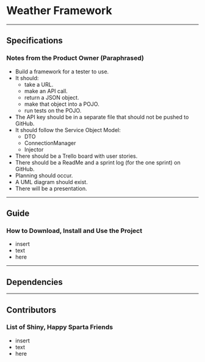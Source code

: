 # Weather Framework

----

## Specifications
### Notes from the Product Owner (Paraphrased)
- Build a framework for a tester to use.
- It should:
    - take a URL.
    - make an API call.
    - return a JSON object.
    - make that object into a POJO.
    - run tests on the POJO.
- The API key should be in a separate file that should not be pushed to GitHub.
- It should follow the Service Object Model:
    - DTO
    - ConnectionManager
    - Injector
- There should be a Trello board with user stories.
- There should be a ReadMe and a sprint log (for the one sprint) on GitHub.
- Planning should occur.
- A UML diagram should exist.
- There will be a presentation.

----

## Guide
### How to Download, Install and Use the Project
- insert
- text
- here

----

## Dependencies

----

## Contributors
### List of Shiny, Happy Sparta Friends
- insert
- text
- here
